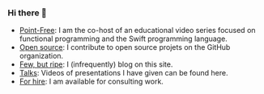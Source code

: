 ### Hi there 👋

* [Point-Free](https://www.pointfree.co): I am the co-host of an educational video series focused on functional programming and the Swift programming language.
* [Open source](https://github.com/pointfreeco): I contribute to open source projets on the  GitHub organization.
* [Few, but ripe](http://fewbutripe.com): I (infrequently) blog on this site.
* [Talks](https://www.fewbutripe.com/talks/): Videos of presentations I have given can be found here.
* [For hire](https://www.fewbutripe.com/hire-me/): I am available for consulting work.
